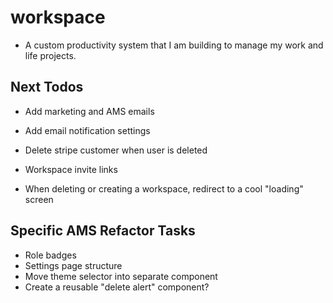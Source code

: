 # workspace

- A custom productivity system that I am building to manage my work and life projects.

## Next Todos

- Add marketing and AMS emails
- Add email notification settings

- Delete stripe customer when user is deleted
- Workspace invite links
- When deleting or creating a workspace, redirect to a cool "loading" screen


## Specific AMS Refactor Tasks
- Role badges
- Settings page structure
- Move theme selector into separate component
- Create a reusable "delete alert" component?